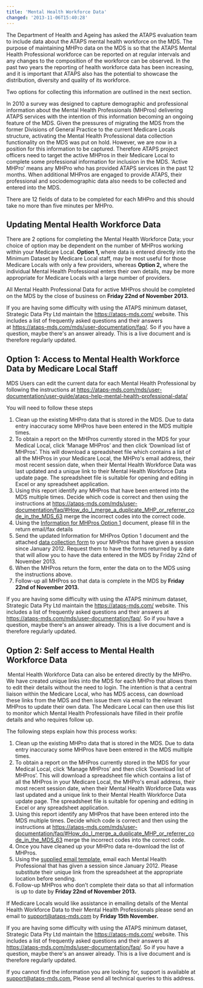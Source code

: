 ```yaml
---
title: 'Mental Health Workforce Data'
changed: '2013-11-06T15:40:28'
---
```


<p>The Department of Health and Ageing has asked the ATAPS evaluation team to include data about the ATAPS mental health workforce on the MDS. The purpose of maintaining MHPro data on the MDS is so that the ATAPS Mental Health Professional workforce can be reported on at regular intervals and any changes to the composition of the workforce can be observed. In the past two years the reporting of health workforce data has been increasing, and it is important that ATAPS also has the potential to showcase the distribution, diversity and quality of its workforce.</p>
<p>Two options for collecting this information are outlined in the next section.</p>
<p>In 2010 a survey was designed to capture demographic and professional information about the Mental Health Professionals (MHPros) delivering ATAPS services with the intention of this information becoming an ongoing feature of the MDS. Given the pressures of migrating the MDS from the former Divisions of General Practice to the current Medicare Locals structure, activating the Mental Health Professional data collection functionality on the MDS was put on hold. However, we are now in a position for this information to be captured. Therefore ATAPS project officers need to target the active MHPros in their Medicare Local to complete some professional information for inclusion in the MDS. ‘Active MHPro’ means any MHPro who has provided ATAPS services in the past 12 months. When additional MHPros are engaged to provide ATAPS, their professional and sociodemographic data also needs to be collected and entered into the MDS.</p>
<p>There are 12 fields of data to be completed for each MHPro and this should take no more than five minutes per MHPro.</p>
<h2>Updating Mental Health Workforce Data </h2>
<p>There are 2 options for completing the Mental Health Workforce Data; your choice of option may be dependent on the number of MHPros working within your Medicare Local. <strong>Option 1, </strong>where data is entered directly into the Minimum Dataset by Medicare Local staff, may be most useful for those Medicare Locals with only a few providers, whereas <strong>Option 2,</strong> where the individual Mental Health Professional enters their own details, may be more appropriate for Medicare Locals with a large number of providers. </p>

<p>All Mental Health Professional Data for active MHPros should be completed on the MDS by the close of business on <strong>Friday 22</strong><strong>nd</strong><strong> of November 2013.</strong> </p>
<p>If you are having some difficulty with using the ATAPS minimum dataset, Strategic Data Pty Ltd maintain the <a href="../../../index.html">https://ataps-mds.com/</a> website. This includes a list of frequently asked questions and their answers at <a href="../../user-documentation/faq/index.html">https://ataps-mds.com/mds/user-documentation/faq/</a>. So if you have a question, maybe there's an answer already. This is a live document and is therefore regularly updated. </p>

<h2>Option 1: Access to Mental Health Workforce Data by Medicare Local Staff</h2>
<p>MDS Users can edit the current data for each Mental Health Professional by following the instructions at <a href="../../../user-documentation/user-guide/ataps-help-mental-health-professional-data/index.html">https://ataps-mds.com/mds/user-documentation/user-guide/ataps-help-mental-health-professional-data/</a> </p>
<p>You will need to follow these steps</p>
<ol>
<li>Clean up the existing MHPro data that is stored in the MDS. Due to data entry inaccuracy some MHPros have been entered in the MDS multiple times.</li>
<li>To obtain a report on the MHPros currently stored in the MDS for your Medical Local, click ‘Manage MHPros’ and then click ‘Download list of MHPros’. This will download a spreadsheet file which contains a list of all the MHPros in your Medicare Local, the MHPro's email address, their most recent session date, when their Mental Health Workforce Data was last updated and a unique link to their Mental Health Workforce Data update page. The spreadsheet file is suitable for opening and editing in Excel or any spreadsheet application.</li>
<li>Using this report identify any MHPros that have been entered into the MDS multiple times. Decide which code is correct and then using the instructions at <a href="../../../user-documentation/faq/index.html#How_do_I_merge_a_duplicate_MHP_or_referrer_code_in_the_MDS_63">https://ataps-mds.com/mds/user-documentation/faq/#How_do_I_merge_a_duplicate_MHP_or_referrer_code_in_the_MDS_63</a> merge the incorrect codes into the correct code.</li>
<li>Using the <a href="../../../../site/assets/files/1096/mental_health_professional_data_collection_information_option_1.doc">Information for MHPros Option 1</a> document, please fill in the return email/fax details</li>
<li>Send the updated Information for MHPros Option 1 document and the attached <a href="../../../../site/assets/files/1096/mental_health_professional_data_for_the_ataps_minimum_dataset.pdf">data collection form</a> to your MHPros that have given a session since January 2012. Request them to have the forms returned by a date that will allow you to have the data entered in the MDS by Friday 22nd of November 2013.</li>
<li>When the MHPros return the form, enter the data on to the MDS using the instructions above.</li>
<li>Follow-up all MHPros so that data is complete in the MDS by <strong>Friday 22</strong><strong>nd</strong><strong> of November 2013.</strong></li>
</ol>
<p>If you are having some difficulty with using the ATAPS minimum dataset, Strategic Data Pty Ltd maintain the <a href="../../../../index.html">https://ataps-mds.com/</a> website. This includes a list of frequently asked questions and their answers at <a href="../../../user-documentation/faq/index.html">https://ataps-mds.com/mds/user-documentation/faq/</a>. So if you have a question, maybe there's an answer already. This is a live document and is therefore regularly updated. </p>


<h2>Option 2: Self access to Mental Health Workforce Data</h2>
<p><strong> </strong>Mental Health Workforce Data can also be entered directly by the MHPro. We have created unique links into the MDS for each MHPro that allows them to edit their details without the need to login. The intention is that a central liaison within the Medicare Local, who has MDS access, can download these links from the MDS and then issue them via email to the relevant MHPros to update their own data. The Medicare Local can then use this list to monitor which Mental Health Professionals have filled in their profile details and who requires follow up. </p>
<p>The following steps explain how this process works:</p>
<ol>
<li>Clean up the existing MHPro data that is stored in the MDS. Due to data entry inaccuracy some MHPros have been entered in the MDS multiple times.</li>
<li>To obtain a report on the MHPros currently stored in the MDS for your Medical Local, click ‘Manage MHPros’ and then click ‘Download list of MHPros’. This will download a spreadsheet file which contains a list of all the MHPros in your Medicare Local, the MHPro's email address, their most recent session date, when their Mental Health Workforce Data was last updated and a unique link to their Mental Health Workforce Data update page. The spreadsheet file is suitable for opening and editing in Excel or any spreadsheet application.</li>
<li>Using this report identify any MHPros that have been entered into the MDS multiple times. Decide which code is correct and then using the instructions at <a href="../../../user-documentation/faq/index.html#How_do_I_merge_a_duplicate_MHP_or_referrer_code_in_the_MDS_63">https://ataps-mds.com/mds/user-documentation/faq/#How_do_I_merge_a_duplicate_MHP_or_referrer_code_in_the_MDS_63</a> merge the incorrect codes into the correct code.</li>
<li>Once you have cleaned up your MHPro data re-download the list of MHPros.</li>
<li>Using the <a href="../../../../site/assets/files/1097/mental_health_professional_data_collection_information_option_2.doc">supplied email template</a>, email each Mental Health Professional that has given a session since January 2012. Please substitute their unique link from the spreadsheet at the appropriate location before sending. </li>
<li>Follow-up MHPros who don’t complete their data so that all information is up to date by <strong>Friday 22</strong><strong>nd</strong><strong> of November 2013.</strong></li>
</ol>
<p>If Medicare Locals would like assistance in emailing details of the Mental Health Workforce Data to their Mental Health Professionals please send an email to <a href="mailto:support@ataps-mds.com">support@ataps-mds.com</a> by <strong>Friday 15</strong><strong>th</strong><strong> November. </strong></p>
<p>If you are having some difficulty with using the ATAPS minimum dataset, Strategic Data Pty Ltd maintain the <a href="../../../../index.html">https://ataps-mds.com/</a> website. This includes a list of frequently asked questions and their answers at <a href="../../../user-documentation/faq/index.html">https://ataps-mds.com/mds/user-documentation/faq/</a>. So if you have a question, maybe there's an answer already. This is a live document and is therefore regularly updated. </p>
<p>If you cannot find the information you are looking for, support is available at <a href="mailto:support@ataps-mds.com.">support@ataps-mds.com.</a> Please send all technical queries to this address. </p>
